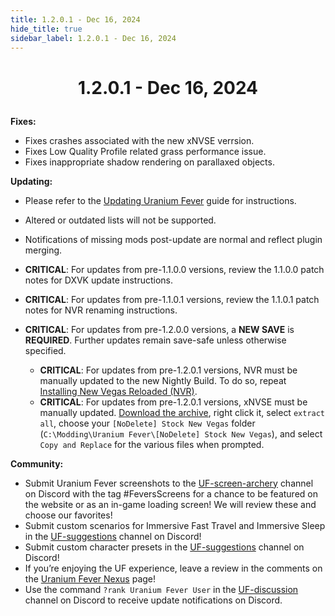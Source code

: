 ```yaml
---
title: 1.2.0.1 - Dec 16, 2024
hide_title: true
sidebar_label: 1.2.0.1 - Dec 16, 2024
---
```


# <p align="center"> 1.2.0.1 - Dec 16, 2024 </p>

**Fixes:**
- Fixes crashes associated with the new xNVSE verrsion.
- Fixes Low Quality Profile related grass performance issue.
- Fixes inappropriate shadow rendering on parallaxed objects.

**Updating:**
- Please refer to the [Updating Uranium Fever](<https://uraniumfever.net/docs/updating/>) guide for instructions.
- Altered or outdated lists will not be supported.
- Notifications of missing mods post-update are normal and reflect plugin merging.

- **CRITICAL**: For updates from pre-1.1.0.0 versions, review the 1.1.0.0 patch notes for DXVK update instructions.
- **CRITICAL**: For updates from pre-1.1.0.1 versions, review the 1.1.0.1 patch notes for NVR renaming instructions.
- **CRITICAL**: For updates from pre-1.2.0.0 versions, a **NEW SAVE** is **REQUIRED**. Further updates remain save-safe unless otherwise specified.

  - **CRITICAL**: For updates from pre-1.2.0.1 versions, NVR must be manually updated to the new Nightly Build. To do so, repeat [Installing New Vegas Reloaded (NVR)](https://uraniumfever.net/docs/setupinstructions#-installing-new-vegas-reloaded-nvr-).
  - **CRITICAL**: For updates from pre-1.2.0.1 versions, xNVSE must be manually updated. [Download the archive](https://github.com/xNVSE/NVSE/releases/download/6.3.7/nvse_6_3_7b.7z), right click it, select `extract all`, choose your `[NoDelete] Stock New Vegas` folder (`C:\Modding\Uranium Fever\[NoDelete] Stock New Vegas`), and select `Copy and Replace` for the various files when prompted.

**Community:**
- Submit Uranium Fever screenshots to the [UF-screen-archery](https://discord.gg/nffAeX827c) channel on Discord with the tag #FeversScreens for a chance to be featured on the website or as an in-game loading screen! We will review these and choose our favorites!
- Submit custom scenarios for Immersive Fast Travel and Immersive Sleep in the [UF-suggestions](https://discord.gg/am65U8RynK) channel on Discord!
- Submit custom character presets in the [UF-suggestions](https://discord.gg/am65U8RynK) channel on Discord!
- If you’re enjoying the UF experience, leave a review in the comments on the [Uranium Fever Nexus](https://www.nexusmods.com/newvegas/mods/89815?tab=posts&BH=3) page!
- Use the command `?rank Uranium Fever User` in the [UF-discussion](https://discord.gg/mQZVW85H77) channel on Discord to receive update notifications on Discord.
